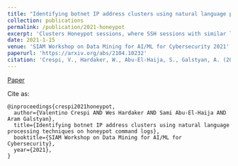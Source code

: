 ```yaml
---
title: "Identifying botnet IP address clusters using natural language processing techniques on honeypot command logs"
collection: publications
permalink: /publication/2021-honeypot
excerpt: 'Clusters Honeypot sessions, where SSH sessions with similar logic should be in the same cluster.'
date: 2021-1-15
venue: 'SIAM Workshop on Data Mining for AI/ML for Cybersecurity 2021'
paperurl: 'https://arxiv.org/abs/2104.10232'
citation: 'Crespi, V., Hardaker, W., Abu-El-Haija, S., Galstyan, A. (2021). &quot;Identifying botnet IP address clusters using natural language processing techniques on honeypot command logs.&quot; <i>SIAM Workshop on Data Mining for AI/ML for Cybersecurity</i>. 2021.'
---
```


[Paper](https://arxiv.org/abs/2104.10232)

Cite as:
    
    @inproceedings{crespi2021honeypot,
      author={Valentino Crespi AND Wes Hardaker AND Sami Abu-El-Haija AND Aram Galstyan},
      title={Identifying botnet IP address clusters using natural language processing techniques on honeypot command logs},
      booktitle={SIAM Workshop on Data Mining for AI/ML for Cybersecurity},
      year={2021},
    }

